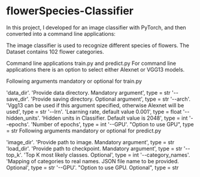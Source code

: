 # flowerSpecies-Classifier
In this project, I developed for an image classifier with PyTorch, and then converted into a command line applications: 

The image classifier is used to recognize different species of flowers. The Dataset contains 102 flower categories.


Command line applications train.py and predict.py
For command line applications there is an option to select either Alexnet or VGG13 models.

Following arguments mandatory or optional for train.py

'data_dir'. 'Provide data directory. Mandatory argument', type = str
'--save_dir'. 'Provide saving directory. Optional argument', type = str
'--arch'. 'Vgg13 can be used if this argument specified, otherwise Alexnet will be used', type = str
'--lrn'. 'Learning rate, default value 0.001', type = float
'--hidden_units'. 'Hidden units in Classifier. Default value is 2048', type = int
'--epochs'. 'Number of epochs', type = int
'--GPU'. "Option to use GPU", type = str
Following arguments mandatory or optional for predict.py

'image_dir'. 'Provide path to image. Mandatory argument', type = str
'load_dir'. 'Provide path to checkpoint. Mandatory argument', type = str
'--top_k'. 'Top K most likely classes. Optional', type = int
'--category_names'. 'Mapping of categories to real names. JSON file name to be provided. Optional', type = str
'--GPU'. "Option to use GPU. Optional", type = str
